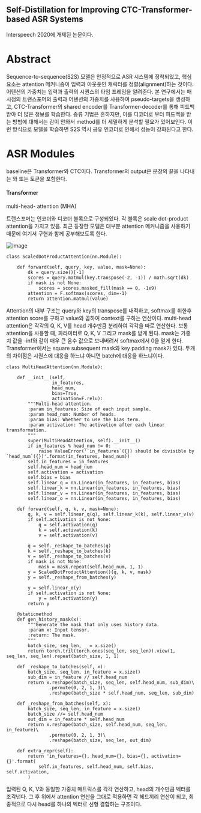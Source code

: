 ## Self-Distillation for Improving CTC-Transformer-based ASR Systems
Interspeech 2020에 개제된 논문이다.

# Abstract

Sequence-to-sequence(S2S) 모델은 안정적으로 ASR 시스템에 정착되었고, 핵심 요소는 attention 메커니즘이 입력과 아웃풋인 캐릭터를 정렬(alignment)하는 것이다. 어텐션의 가중치는 입력과 출력의 시퀀스의 타임 프레임을 알려준다. 본 연구에서는 매 시점의 트랜스포머의 출력과 어텐션의 가중치를 사용하여 pseudo-targets을 생성하고,  CTC-Transformer의 shared encoder를 Transformer-decoder를 통해 피드백 받아 더 많은 정보를 학습한다. 증류 기법은 흔하지만, 이를 디코더로 부터 피드백을 받는 방법에 대해서는 감이 안와서 method를 더 세밀하게 분석할 필요가 있어보인다. 이런 방식으로 모델을 학습하면 S2S 역시 공유 인코더로 인해서 성능이 강화된다고 한다.

# ASR Modules

baseline은 Transformer와 CTC이다. Transformer의 output은 문장의 끝을 나타내는 <eos>와 <pad> 또는 <blank> 토큰을 포함한다. 

#### Transformer

multi-head- attention (MHA)

트랜스포머는 인코더와 디코더 블록으로 구성되있다. 각 블록은 scale dot-product attention을 가지고 있음. 최근 등장한 모델은 대부분 attention 메커니즘을 사용하기 때문에 여기서 구현과 함께 공부해보도록 한다.

![image](https://user-images.githubusercontent.com/33983084/103991741-74d68880-51d6-11eb-8584-4461d36f7609.png)

```
class ScaledDotProductAttention(nn.Module):

    def forward(self, query, key, value, mask=None):
        dk = query.size()[-1]
        scores = query.matmul(key.transpose(-2, -1)) / math.sqrt(dk)
        if mask is not None:
            scores = scores.masked_fill(mask == 0, -1e9)
        attention = F.softmax(scores, dim=-1)
        return attention.matmul(value)
```

Attention의 내부 구조는 query와 key의 transpose를 내적하고, softmax를 취한후 attention score를 구하고 value와 곱하여 context를 구하는 연산이다. multi-head attention은 각각의 Q, K, V를 head 개수만큼 분리하여 각각을 따로 연산한다. 보통 attention을 사용할 때, 파라미터로 Q, K, V 그리고 mask를 받게 된다. mask는 가중치 값을 -inf와 같이 매우 큰 음수 값으로 보내버려서 softmax에서 0을 얻게 한다. Transformer에서는 square subsequent mask와 key padding mask가 있다. 두개의 차이점은 시퀀스에 대응을 하느냐 아니면 batch에 대응을 하느냐이다.

```
class MultiHeadAttention(nn.Module):

    def __init__(self,
                 in_features,
                 head_num,
                 bias=True,
                 activation=F.relu):
        """Multi-head attention.
        :param in_features: Size of each input sample.
        :param head_num: Number of heads.
        :param bias: Whether to use the bias term.
        :param activation: The activation after each linear transformation.
        """
        super(MultiHeadAttention, self).__init__()
        if in_features % head_num != 0:
            raise ValueError('`in_features`({}) should be divisible by `head_num`({})'.format(in_features, head_num))
        self.in_features = in_features
        self.head_num = head_num
        self.activation = activation
        self.bias = bias
        self.linear_q = nn.Linear(in_features, in_features, bias)
        self.linear_k = nn.Linear(in_features, in_features, bias)
        self.linear_v = nn.Linear(in_features, in_features, bias)
        self.linear_o = nn.Linear(in_features, in_features, bias)

    def forward(self, q, k, v, mask=None):
        q, k, v = self.linear_q(q), self.linear_k(k), self.linear_v(v)
        if self.activation is not None:
            q = self.activation(q)
            k = self.activation(k)
            v = self.activation(v)

        q = self._reshape_to_batches(q)
        k = self._reshape_to_batches(k)
        v = self._reshape_to_batches(v)
        if mask is not None:
            mask = mask.repeat(self.head_num, 1, 1)
        y = ScaledDotProductAttention()(q, k, v, mask)
        y = self._reshape_from_batches(y)

        y = self.linear_o(y)
        if self.activation is not None:
            y = self.activation(y)
        return y

    @staticmethod
    def gen_history_mask(x):
        """Generate the mask that only uses history data.
        :param x: Input tensor.
        :return: The mask.
        """
        batch_size, seq_len, _ = x.size()
        return torch.tril(torch.ones(seq_len, seq_len)).view(1, seq_len, seq_len).repeat(batch_size, 1, 1)

    def _reshape_to_batches(self, x):
        batch_size, seq_len, in_feature = x.size()
        sub_dim = in_feature // self.head_num
        return x.reshape(batch_size, seq_len, self.head_num, sub_dim)\
                .permute(0, 2, 1, 3)\
                .reshape(batch_size * self.head_num, seq_len, sub_dim)

    def _reshape_from_batches(self, x):
        batch_size, seq_len, in_feature = x.size()
        batch_size //= self.head_num
        out_dim = in_feature * self.head_num
        return x.reshape(batch_size, self.head_num, seq_len, in_feature)\
                .permute(0, 2, 1, 3)\
                .reshape(batch_size, seq_len, out_dim)

    def extra_repr(self):
        return 'in_features={}, head_num={}, bias={}, activation={}'.format(
            self.in_features, self.head_num, self.bias, self.activation,
        )
```

입력된 Q, K, V와 동일한 가중치 매트릭스를 각각 연산하고, head의 개수만큼 벡터를 조각낸다. 그 후 위에서 attention 연산을 그대로 적용하면 각 헤드끼리 연산이 되고, 최종적으로 다시 head를 하나의 벡터로 선형 결합하는 구조이다.

